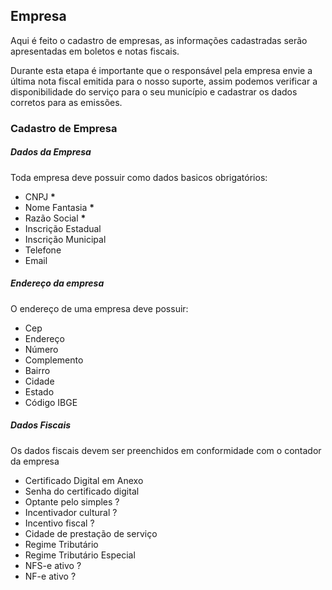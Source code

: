 ## Empresa

Aqui é feito o cadastro de empresas, as informações cadastradas serão apresentadas em boletos e notas fiscais.

Durante esta etapa é importante que o responsável pela empresa envie a última nota fiscal emitida para o nosso suporte, assim podemos verificar a disponibilidade do serviço para o seu município e cadastrar os dados corretos para as emissões.

### Cadastro de Empresa

##### Dados da Empresa
Toda empresa deve possuir como dados basicos obrigatórios:
  - CNPJ **\***
  - Nome Fantasia **\***
  - Razão Social **\***
  - Inscrição Estadual
  - Inscrição Municipal
  - Telefone
  - Email

##### Endereço da empresa
O endereço de uma empresa deve possuir:
  - Cep
  - Endereço
  - Número
  - Complemento
  - Bairro
  - Cidade
  - Estado
  - Código IBGE

##### Dados Fiscais
Os dados fiscais devem ser preenchidos em conformidade com o contador da empresa

- Certificado Digital em Anexo
- Senha do certificado digital
- Optante pelo simples ?
- Incentivador cultural ?
- Incentivo fiscal ?
- Cidade de prestação de serviço
- Regime Tributário
- Regime Tributário Especial
- NFS-e ativo ?
- NF-e ativo ?
